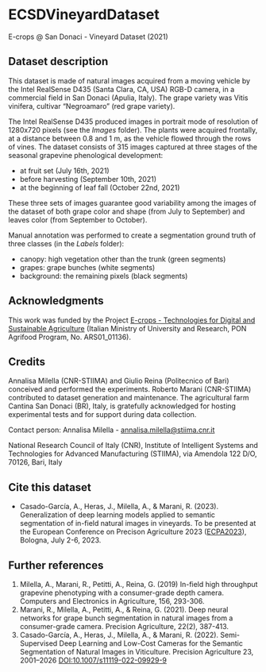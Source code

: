 # ECSDVineyardDataset
E-crops @ San Donaci - Vineyard Dataset (2021)

## Dataset description
This dataset is made of natural images acquired from a moving vehicle by the Intel RealSense D435 (Santa Clara, CA, USA) RGB-D camera, in a commercial field in San Donaci (Apulia, Italy). The grape variety was Vitis vinifera, cultivar “Negroamaro” (red grape variety). 

The Intel RealSense D435 produced images in portrait mode of resolution of 1280x720 pixels (see the *Images* folder). The plants were acquired frontally, at a distance between 0.8 and 1 m, as the vehicle flowed through the rows of vines. The dataset consists of 315 images captured at three stages of the seasonal grapevine phenological development:
- at fruit set (July 16th, 2021)
- before harvesting (September 10th, 2021)
- at the beginning of leaf fall (October 22nd, 2021)

These three sets of images guarantee good variability among the images of the dataset of both grape color and shape (from July to September) and leaves color (from September to October). 

Manual annotation was performed to create a segmentation ground truth of three classes (in the *Labels* folder): 
- canopy: high vegetation other than the trunk (green segments)
- grapes: grape bunches (white segments)
- background: the remaining pixels (black segments)

## Acknowledgments
This work was funded by the Project [E-crops - Technologies for Digital and Sustainable Agriculture](https://www.e-crops.it) (Italian Ministry of University and Research, PON Agrifood Program, No. ARS01_01136).

## Credits
Annalisa Milella (CNR-STIIMA) and Giulio Reina (Politecnico of Bari) conceived and performed the experiments. 
Roberto Marani (CNR-STIIMA) contributed to dataset generation and maintenance. 
The agricultural farm Cantina San Donaci (BR), Italy, is gratefully acknowledged for hosting experimental tests and for support during data collection.

Contact person: Annalisa Milella - [annalisa.milella@stiima.cnr.it](mailto:annalisa.milella@stiima.cnr.it)

National Research Council of Italy (CNR), Institute of Intelligent Systems and Technologies for Advanced Manufacturing (STIIMA), via Amendola 122 D/O, 70126, Bari, Italy

## Cite this dataset
-	Casado-García, A., Heras, J., Milella, A., & Marani, R. (2023). Generalization of deep learning models applied to semantic segmentation of in-field natural images in vineyards. To be presented at the European Conference on Precison Agriculture 2023 ([ECPA2023](https://www.ecpa2023.it)), Bologna, July 2-6, 2023.

## Further references
1. Milella, A., Marani, R., Petitti, A., Reina, G. (2019) In-field high throughput grapevine phenotyping with a consumer-grade depth camera. Computers and Electronics in Agriculture, 156, 293-306.
2. Marani, R., Milella, A., Petitti, A., & Reina, G. (2021). Deep neural networks for grape bunch segmentation in natural images from a consumer-grade camera. Precision Agriculture, 22(2), 387-413.
3. Casado-García, A., Heras, J., Milella, A., & Marani, R. (2022). Semi-Supervised Deep Learning and Low-Cost Cameras for the Semantic Segmentation of Natural Images in Viticulture. Precision Agriculture 23, 2001–2026 [DOI:10.1007/s11119-022-09929-9](https://doi.org/10.1007/s11119-022-09929-9)
